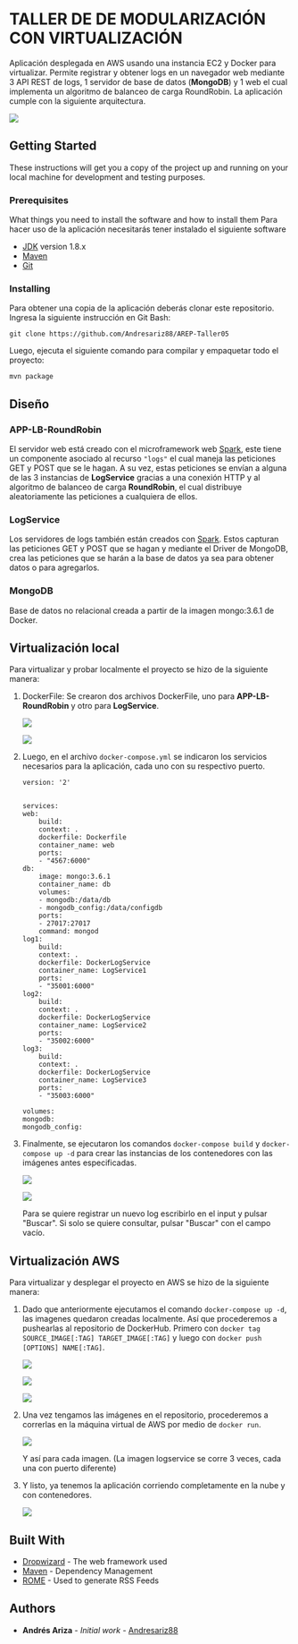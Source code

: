 # **TALLER DE DE MODULARIZACIÓN CON VIRTUALIZACIÓN**

Aplicación desplegada en AWS usando una instancia EC2 y Docker para virtualizar. Permite registrar y obtener logs en un navegador web mediante 3 API REST de logs, 1 servidor de base de datos (**MongoDB**) y 1 web el cual implementa un algoritmo de balanceo de carga RoundRobin. La aplicación cumple con la siguiente arquitectura.

![](./img/img0.png)

## Getting Started

These instructions will get you a copy of the project up and running on your local machine for development and testing purposes.

### Prerequisites

What things you need to install the software and how to install them
Para hacer uso de la aplicación necesitarás tener instalado el siguiente software
- [JDK](https://www.oracle.com/co/java/technologies/javase/javase8-archive-downloads.html) version 1.8.x
- [Maven](https://maven.apache.org/download.cgi)
- [Git](https://git-scm.com/downloads)


### Installing

Para obtener una copia de la aplicación deberás clonar este repositorio. Ingresa la siguiente instrucción en Git Bash:

```
git clone https://github.com/Andresariz88/AREP-Taller05
```

Luego, ejecuta el siguiente comando para compilar y empaquetar todo el proyecto:

```
mvn package
```


## **Diseño**
### APP-LB-RoundRobin
El servidor web está creado con el microframework web [Spark](https://sparkjava.com/), este tiene un componente asociado al recurso ```"logs"``` el cual maneja las peticiones GET y POST que se le hagan. A su vez, estas peticiones se envían a alguna de las 3 instancias de **LogService** gracias a una conexión HTTP y al algoritmo de balanceo de carga **RoundRobin**, el cual distribuye aleatoriamente las peticiones a cualquiera de ellos.

### LogService
Los servidores de logs también están creados con [Spark](https://sparkjava.com/). Estos capturan las peticiones GET y POST que se hagan y mediante el Driver de MongoDB, crea las peticiones que se harán a la base de datos ya sea para obtener datos o para agregarlos.

### MongoDB
Base de datos no relacional creada a partir de la imagen mongo:3.6.1 de Docker.

## **Virtualización local**
Para virtualizar y probar localmente el proyecto se hizo de la siguiente manera:

1. DockerFile: Se crearon dos archivos DockerFile, uno para **APP-LB-RoundRobin** y otro para **LogService**.

    ![](./img/img1.png)

    ![](./img/img2.png)

2. Luego, en el archivo ```docker-compose.yml``` se indicaron los servicios necesarios para la aplicación, cada uno con su respectivo puerto.

    ```
    version: '2'


    services:
    web:
        build:
        context: .
        dockerfile: Dockerfile
        container_name: web
        ports:
        - "4567:6000"
    db:
        image: mongo:3.6.1
        container_name: db
        volumes:
        - mongodb:/data/db
        - mongodb_config:/data/configdb
        ports:
        - 27017:27017
        command: mongod
    log1:
        build:
        context: .
        dockerfile: DockerLogService
        container_name: LogService1
        ports:
        - "35001:6000"
    log2:
        build:
        context: .
        dockerfile: DockerLogService
        container_name: LogService2
        ports:
        - "35002:6000"
    log3:
        build:
        context: .
        dockerfile: DockerLogService
        container_name: LogService3
        ports:
        - "35003:6000"

    volumes:
    mongodb:
    mongodb_config:
    ```

3. Finalmente, se ejecutaron los comandos ```docker-compose build``` y ```docker-compose up -d``` para crear las instancias de los contenedores con las imágenes antes especificadas.

    ![](./img/img3.png)

    ![](./img/img4.png)
    
    Para se quiere registrar un nuevo log escribirlo en el input y pulsar "Buscar". Si solo se quiere consultar, pulsar "Buscar" con el campo vacío.

## **Virtualización AWS**
Para virtualizar y desplegar el proyecto en AWS se hizo de la siguiente manera:

1. Dado que anteriormente ejecutamos el comando ```docker-compose up -d```, las imagenes quedaron creadas localmente. Así que procederemos a pushearlas al repositorio de DockerHub. Primero con ```docker tag SOURCE_IMAGE[:TAG] TARGET_IMAGE[:TAG]``` y luego con ```docker push [OPTIONS] NAME[:TAG]```.

    ![](./img/img5.png)

    ![](./img/img6.png)

    ![](./img/img7.png)

2. Una vez tengamos las imágenes en el repositorio, procederemos a correrlas en la máquina virtual de AWS por medio de ```docker run```.

    ![](./img/img8.png)

    Y así para cada imagen. (La imagen logservice se corre 3 veces, cada una con puerto diferente)

3. Y listo, ya tenemos la aplicación corriendo completamente en la nube y con contenedores.

    ![](./img/img9.png)


## Built With

* [Dropwizard](http://www.dropwizard.io/1.0.2/docs/) - The web framework used
* [Maven](https://maven.apache.org/) - Dependency Management
* [ROME](https://rometools.github.io/rome/) - Used to generate RSS Feeds

## Authors

* **Andrés Ariza** - *Initial work* - [Andresariz88](https://github.com/Andresariz88)


